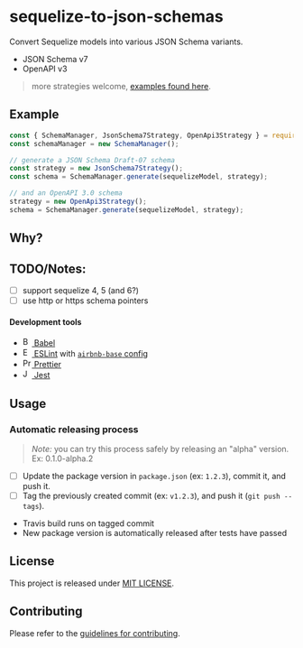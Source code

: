 # sequelize-to-json-schemas

Convert Sequelize models into various JSON Schema variants.

- JSON Schema v7
- OpenAPI v3

> more strategies welcome, [examples found here](https://github.com/alt3/sequelize-to-json-schemas/tree/master/lib/strategies).

## Example

```javascript
const { SchemaManager, JsonSchema7Strategy, OpenApi3Strategy } = require('./lib');
const schemaManager = new SchemaManager();

// generate a JSON Schema Draft-07 schema
const strategy = new JsonSchema7Strategy();
const schema = SchemaManager.generate(sequelizeModel, strategy);

// and an OpenAPI 3.0 schema
strategy = new OpenApi3Strategy();
schema = SchemaManager.generate(sequelizeModel, strategy);
```

## Why?

## TODO/Notes:

- [ ] support sequelize 4, 5 (and 6?)
- [ ] use http or https schema pointers

#### Development tools

- [<img alt="Babel" src="https://babeljs.io/img/favicon.png" height="16"> Babel](https://babeljs.io/)
- [<img alt="ESLint" src="https://eslint.org/img/favicon.512x512.png" height="16"> ESLint](https://eslint.org/) with [`airbnb-base` config](https://www.npmjs.com/package/eslint-config-airbnb-base)
- [<img alt="Prettier" src="https://prettier.io/icon.png" height="16"> Prettier](https://prettier.io/)
- [<img alt="Jest" src="https://jestjs.io/img/favicon/favicon.ico" height="16"> Jest](https://jestjs.io/)

## Usage

### Automatic releasing process

> _Note:_ you can try this process safely by releasing an "alpha" version. Ex: 0.1.0-alpha.2

- [ ] Update the package version in `package.json` (ex: `1.2.3`), commit it, and push it.
- [ ] Tag the previously created commit (ex: `v1.2.3`), and push it (`git push --tags`).
- Travis build runs on tagged commit
- New package version is automatically released after tests have passed

## License

This project is released under [MIT LICENSE](LICENSE.txt).

## Contributing

Please refer to the [guidelines for contributing](./CONTRIBUTING.md).
